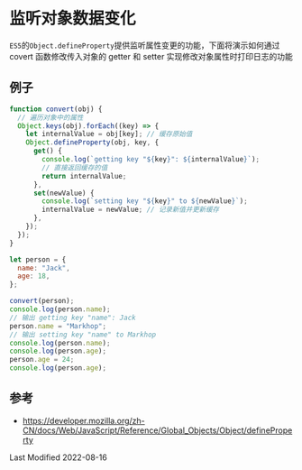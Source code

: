 # 监听对象数据变化

`ES5`的`Object.defineProperty`提供监听属性变更的功能，下面将演示如何通过 covert 函数修改传入对象的 getter 和 setter 实现修改对象属性时打印日志的功能

## 例子

```javascript
function convert(obj) {
  // 遍历对象中的属性
  Object.keys(obj).forEach((key) => {
    let internalValue = obj[key]; // 缓存原始值
    Object.defineProperty(obj, key, {
      get() {
        console.log(`getting key "${key}": ${internalValue}`);
        // 直接返回缓存的值
        return internalValue;
      },
      set(newValue) {
        console.log(`setting key "${key}" to ${newValue}`);
        internalValue = newValue; // 记录新值并更新缓存
      },
    });
  });
}

let person = {
  name: "Jack",
  age: 18,
};

convert(person);
console.log(person.name);
// 输出 getting key "name": Jack
person.name = "Markhop";
// 输出 setting key "name" to Markhop
console.log(person.name);
console.log(person.age);
person.age = 24;
console.log(person.age);
```

## 参考

- https://developer.mozilla.org/zh-CN/docs/Web/JavaScript/Reference/Global_Objects/Object/defineProperty

Last Modified 2022-08-16
